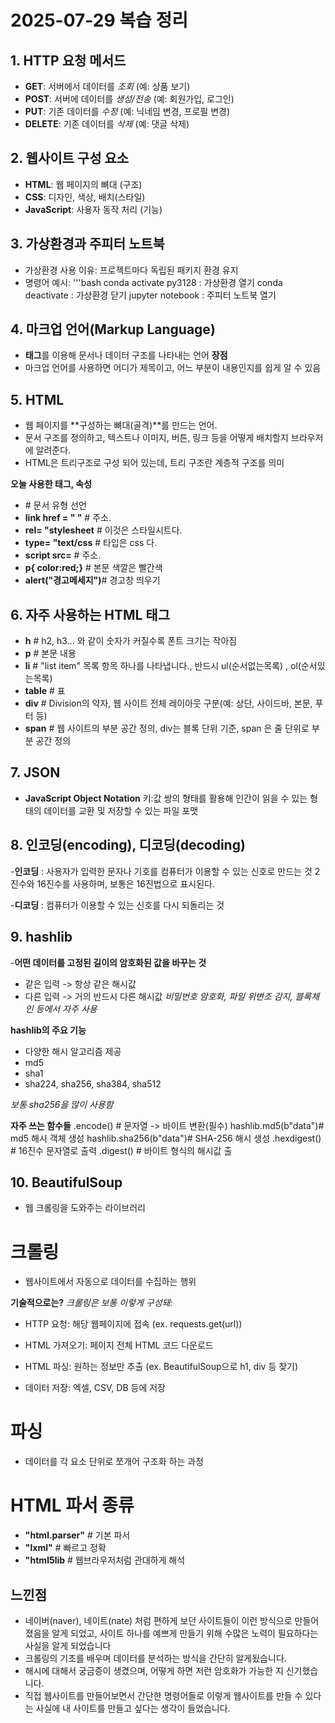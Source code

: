 # 2025-07-29 복습 정리

## 1. HTTP 요청 메서드
- **GET**: 서버에서 데이터를 *조회* (예: 상품 보기)
- **POST**: 서버에 데이터를 *생성/전송* (예: 회원가입, 로그인)
- **PUT**: 기존 데이터를 *수정* (예: 닉네임 변경, 프로필 변경)
- **DELETE**: 기존 데이터를 *삭제* (예: 댓글 삭제)

## 2. 웹사이트 구성 요소
- **HTML**: 웹 페이지의 뼈대 (구조)
- **CSS**: 디자인, 색상, 배치(스타일)
- **JavaScript**: 사용자 동작 처리 (기능)


## 3. 가상환경과 주피터 노트북
- 가상환경 사용 이유: 프로젝트마다 독립된 패키지 환경 유지
- 명령어 예시:
  '''bash
conda activate py3128 : 가상환경 열기
conda deactivate      : 가상환경 닫기
jupyter notebook      : 주피터 노트북 열기

## 4. 마크업 언어(Markup Language)
-  **태그**를 이용해 문서나 데이터 구조를 나타내는 언어
 **장점**
-  마크업 언어를 사용하면 어디가 제목이고, 어느 부분이 내용인지를 쉽게 알 수 있음

## 5. HTML
- 웹 페이지를 **구성하는 뼈대(골격)**를 만드는 언어.
- 문서 구조를 정의하고, 텍스트나 이미지, 버튼, 링크 등을 어떻게 배치할지 브라우저에 알려준다.
- HTML은 트리구조로 구성 되어 있는데, 트리 구조란 계층적 구조를 의미


**오늘 사용한 태그, 속성**
- **<!doctype html>**   # 문서 유형 선언
- **link href = " "**   # 주소.
- **rel= "stylesheet**  # 이것은 스타일시트다.
- **type= "text/css**   # 타입은 css 다.
- **script src=**       # 주소.
- **p{ color:red;}**    # 본문 색깔은 빨간색
- **alert("경고메세지")**# 경고창 띄우기
  

## 6. 자주 사용하는 HTML 태그
- **h**              # h2, h3... 와 같이 숫자가 커질수록 폰트 크기는 작아짐
- **p**              # 본문 내용
- **li**             # "list item" 목록 항목 하나를 나타냅니다., 반드시 ul(순서없는목록) , ol(순서있는목록)
- **table**          # 표
- **div**            # Division의 약자, 웹 사이트 전체 레이아웃 구분(예: 상단, 사이드바, 본문, 푸터 등)
- **span**           # 웹 사이트의 부분 공간 정의, div는 블록 단위 기준, span 은 줄 단위로 부분 공간 정의


## 7. JSON
- **JavaScript Object Notation**
  키:값 쌍의 형태를 활용해 인간이 읽을 수 있는 형태의 데이터를 교환 및 저장할 수 있는 파일 포맷

## 8. 인코딩(encoding), 디코딩(decoding)
-**인코딩** : 사용자가 입력한 문자나 기호를 컴퓨터가 이용할 수 있는 신호로 만드는 것
2진수와 16진수를 사용하며, 보통은 16진법으로 표시된다.

-**디코딩** : 컴퓨터가 이용할 수 있는 신호를 다시 되돌리는 것


## 9. hashlib
-**어떤 데이터를 고정된 길이의 암호화된 값을 바꾸는 것**
- 같은 입력 -> 항상 같은 해시값
- 다른 입력 -> 거의 반드시 다른 해시값
*비밀번호 암호화, 파일 위변조 감지, 블록체인 등에서 자주 사용*

**hashlib의 주요 기능**
- 다양한 해시 알고리즘 제공
- md5
- sha1
- sha224, sha256, sha384, sha512

*보통 sha256을 많이 사용함*

**자주 쓰는 함수들**
.encode()           # 문자열 -> 바이트 변환(필수)
hashlib.md5(b"data")# md5 해시 객체 생성
hashlib.sha256(b"data")# SHA-256 해시 생성
.hexdigest()        # 16진수 문자열로 출력
.digest()           # 바이트 형식의 해시값 출

## 10. BeautifulSoup
- 웹 크롤링을 도와주는 라이브러리

# 크롤링
- 웹사이트에서 자동으로 데이터를 수집하는 행위

**기술적으로는?**
*크롤링은 보통 이렇게 구성돼:*

- HTTP 요청: 해당 웹페이지에 접속 (ex. requests.get(url))

- HTML 가져오기: 페이지 전체 HTML 코드 다운로드

- HTML 파싱: 원하는 정보만 추출 (ex. BeautifulSoup으로 h1, div 등 찾기)

- 데이터 저장: 엑셀, CSV, DB 등에 저장

# 파싱
- 데이터를 각 요소 단위로 쪼개어 구조화 하는 과정

# HTML 파서 종류
- **"html.parser"**     # 기본 파서
- **"lxml"**            # 빠르고 정확
- **"html5lib**         # 웹브라우저처럼 관대하게 해석

## 느낀점
- 네이버(naver), 네이트(nate) 처럼 편하게 보던 사이트들이 이런 방식으로 만들어졌음을 알게 되었고, 사이트 하나를 예쁘게 만들기 위해 수많은 노력이 필요하다는 사실을 알게 되었습니다
- 크롤링의 기초를 배우며 데이터를 분석하는 방식을 간단히 알게됬습니다.
- 해시에 대해서 궁금증이 생겼으며, 어떻게 하면 저런 암호화가 가능한 지 신기했습니다.
- 직접 웹사이트를 만들어보면서 간단한 명령어들로 이렇게 웹사이트를 만들 수 있다는 사실에 내 사이트를 만들고 싶다는 생각이 들었습니다.

